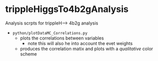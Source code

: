 # trippleHiggsTo4b2gAnalysis
Analysis scrpts for trippleH--> 4b2g analysis

- `python/plotDataMC_Correlations.py`
    - plots the correlations between variables
        - note this will also he into account the evet weights
    - produces the correlation matix and plots with a _qualitative_ color scheme
